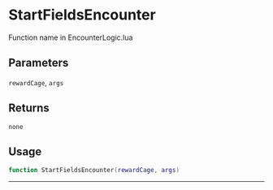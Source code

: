 # StartFieldsEncounter
Function name in EncounterLogic.lua
## Parameters
`rewardCage`, `args`
## Returns
`none`
## Usage
```lua
function StartFieldsEncounter(rewardCage, args)
```
---
